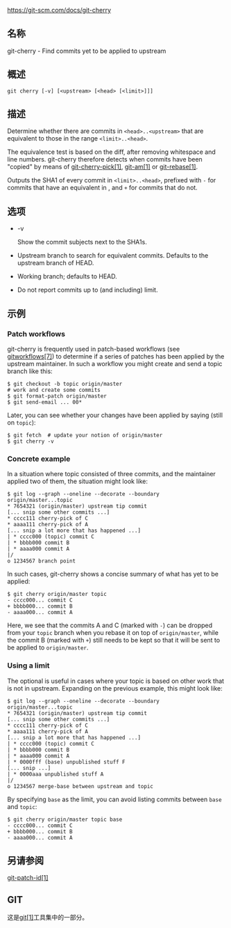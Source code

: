 https://git-scm.com/docs/git-cherry

## 名称

git-cherry - Find commits yet to be applied to upstream

## 概述

```
git cherry [-v] [<upstream> [<head> [<limit>]]]
```

## 描述

Determine whether there are commits in `<head>..<upstream>` that are equivalent to those in the range `<limit>..<head>`.

The equivalence test is based on the diff, after removing whitespace and line numbers. git-cherry therefore detects when commits have been "copied" by means of [git-cherry-pick[1]](../git-cherry-pick), [git-am[1]](../git-am) or [git-rebase[1]](../git-rebase).

Outputs the SHA1 of every commit in `<limit>..<head>`, prefixed with `-` for commits that have an equivalent in <upstream>, and `+` for commits that do not.

## 选项

- -v

  Show the commit subjects next to the SHA1s.

- <upstream>

  Upstream branch to search for equivalent commits. Defaults to the upstream branch of HEAD.

- <head>

  Working branch; defaults to HEAD.

- <limit>

  Do not report commits up to (and including) limit.

## 示例

### Patch workflows

git-cherry is frequently used in patch-based workflows (see [gitworkflows[7]](../../7/gitworkflows)) to determine if a series of patches has been applied by the upstream maintainer. In such a workflow you might create and send a topic branch like this:

```
$ git checkout -b topic origin/master
# work and create some commits
$ git format-patch origin/master
$ git send-email ... 00*
```

Later, you can see whether your changes have been applied by saying (still on `topic`):

```
$ git fetch  # update your notion of origin/master
$ git cherry -v
```

### Concrete example

In a situation where topic consisted of three commits, and the maintainer applied two of them, the situation might look like:

```
$ git log --graph --oneline --decorate --boundary origin/master...topic
* 7654321 (origin/master) upstream tip commit
[... snip some other commits ...]
* cccc111 cherry-pick of C
* aaaa111 cherry-pick of A
[... snip a lot more that has happened ...]
| * cccc000 (topic) commit C
| * bbbb000 commit B
| * aaaa000 commit A
|/
o 1234567 branch point
```

In such cases, git-cherry shows a concise summary of what has yet to be applied:

```
$ git cherry origin/master topic
- cccc000... commit C
+ bbbb000... commit B
- aaaa000... commit A
```

Here, we see that the commits A and C (marked with `-`) can be dropped from your `topic` branch when you rebase it on top of `origin/master`, while the commit B (marked with `+`) still needs to be kept so that it will be sent to be applied to `origin/master`.

### Using a limit

The optional <limit> is useful in cases where your topic is based on other work that is not in upstream. Expanding on the previous example, this might look like:

```
$ git log --graph --oneline --decorate --boundary origin/master...topic
* 7654321 (origin/master) upstream tip commit
[... snip some other commits ...]
* cccc111 cherry-pick of C
* aaaa111 cherry-pick of A
[... snip a lot more that has happened ...]
| * cccc000 (topic) commit C
| * bbbb000 commit B
| * aaaa000 commit A
| * 0000fff (base) unpublished stuff F
[... snip ...]
| * 0000aaa unpublished stuff A
|/
o 1234567 merge-base between upstream and topic
```

By specifying `base` as the limit, you can avoid listing commits between `base` and `topic`:

```
$ git cherry origin/master topic base
- cccc000... commit C
+ bbbb000... commit B
- aaaa000... commit A
```

## 另请参阅

[git-patch-id[1]](../git-patch-id)

## GIT

  这是[git[1]](../../Git)工具集中的一部分。